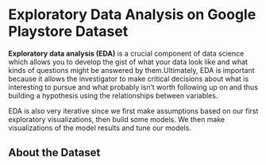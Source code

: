 # Exploratory Data Analysis on Google Playstore Dataset

**Exploratory data analysis (EDA)** is a crucial component of data science which allows you to develop the gist of what your data look like and what kinds of questions might be answered by them.Ultimately, EDA is important because it allows the investigator to make critical decisions about what is interesting to pursue and what probably isn’t worth following up on and thus building a hypothesis using the relationships between variables.

EDA is also very iterative since we first make assumptions based on our first exploratory visualizations, then build some models. We then make visualizations of the model results and tune our models.


## About the Dataset
